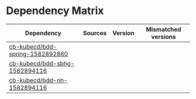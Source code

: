 # Dependency Matrix

Dependency | Sources | Version | Mismatched versions
---------- | ------- | ------- | -------------------
[cb-kubecd/bdd-spring-1582892860](https://github.com/cb-kubecd/bdd-spring-1582892860.git) |  | []() | 
[cb-kubecd/bdd-sbhg-1582894116](https://github.com/cb-kubecd/bdd-sbhg-1582894116.git) |  | []() | 
[cb-kubecd/bdd-nh-1582894116](https://github.com/cb-kubecd/bdd-nh-1582894116.git) |  | []() | 
